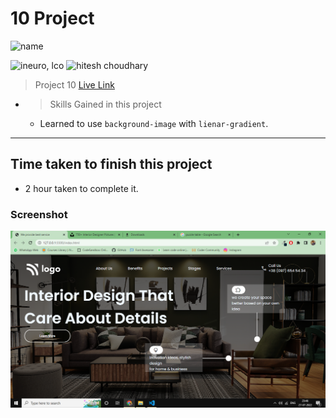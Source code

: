 # 10 Project 
![name](https://img.shields.io/badge/ByNihal-siddiqui-lightgrey)


![ineuro, lco](https://img.shields.io/badge/iNeuron-LCO-green)
![hitesh choudhary](https://img.shields.io/badge/Hitesh--Choudhary-Full--stack--JS--bootcamp-red)

 > Project 10 [Live Link](https://interiordesign10.netlify.app/)

- >  Skills Gained in this project
    -   Learned to use `background-image` with `lienar-gradient`.

---

## Time taken to finish this project

-   2 hour taken to complete it.

### Screenshot

![Screenshot](./Pro10-a.png)
